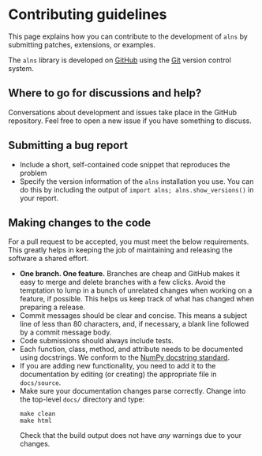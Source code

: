 # Contributing guidelines

This page explains how you can contribute to the development of `alns` by submitting patches, extensions, or examples.

The `alns` library is developed on [GitHub](https://github.com/N-Wouda/ALNS) using the [Git](https://git-scm.com/) version control system.

## Where to go for discussions and help?

Conversations about development and issues take place in the GitHub repository.
Feel free to open a new issue if you have something to discuss.

## Submitting a bug report

- Include a short, self-contained code snippet that reproduces the problem
- Specify the version information of the `alns` installation you use. 
  You can do this by including the output of `import alns; alns.show_versions()` in your report.

## Making changes to the code

For a pull request to be accepted, you must meet the below requirements. 
This greatly helps in keeping the job of maintaining and releasing the software a shared effort.

- **One branch. One feature.** 
  Branches are cheap and GitHub makes it easy to merge and delete branches with a few clicks. 
  Avoid the temptation to lump in a bunch of unrelated changes when working on a feature, if possible. 
  This helps us keep track of what has changed when preparing a release.
- Commit messages should be clear and concise. 
  This means a subject line of less than 80 characters, and, if necessary, a blank line followed by a commit message body.
- Code submissions should always include tests.
- Each function, class, method, and attribute needs to be documented using docstrings.
  We conform to the [NumPy docstring standard](https://numpydoc.readthedocs.io/en/latest/format.html#docstring-standard).
- If you are adding new functionality, you need to add it to the documentation by editing (or creating) the appropriate file in `docs/source`.
- Make sure your documentation changes parse correctly. Change into the top-level `docs/` directory and type:
  ```shell
  make clean
  make html
  ```
  Check that the build output does not have *any* warnings due to your changes.
